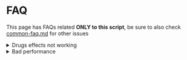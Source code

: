 # FAQ

This page has FAQs related **ONLY to this script**, be sure to also check [common-faq.md](../jaksams-scripts/common-faq.md "mention") for other issues

<details>

<summary>Drugs effects not working</summary>

If the effects are not working, it means that `ESX.RegisterUsableItem` function of your `es_extended` doesn't work properly

You can still manually register/trigger effects by using the [following event](client/manually-start-drugs-effects.md)

On both **ESX** and **QBCore**, an anticheat may interfere with drugs effects

_Note: this is not something which depends on the script and we can't solve it for you_

</details>

<details>

<summary>Bad performance</summary>

If you are having issues with server side performance with Drugs Creator, most likely is because of NPC selling, which requires to refresh all players inventories to be able to prompt `Press E to sell drugs` dialog

You can use a [command](https://jaksam1074.gitbook.io/jaksams-scripts-documentation/drugs-creator/use-command-to-sell-to-npcs) instead of it to improve performance

</details>

